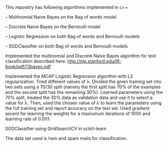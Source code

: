 This repositry has following algorithms implemented in c++

– Multinomial Naive Bayes on the Bag of words model

– Discrete Naive Bayes on the Bernoulli model

– Logistic Regression on both Bag of words and Bernoulli models

– SGDClassifier on both Bag of words and Bernoulli models

Implemented the multinomial and Discrete Naive Bayes algorithm for text classification described here: http://nlp.stanford.edu/IR-book/pdf/13bayes.pdf

Implemented the MCAP Logistic Regression algorithm with L2 regularization. Tried different values of λ. Divided the given training set into two sets using a 70/30 split (namely the first split has 70% of the examples and the second split has the remaining 30%). Learned parameters using the 70% split, treated the 30% data as validation data and use it to select a value for λ. Then, used the chosen value of λ to learn the parameters using the full training set and report accuracy on the test set. Used gradient ascent for learning the weights for a maxiumum iterations of 1000 and learning rate of 0.001.

SGDClassifier using GridSearchCV in scikit-learn

The data set used is ham and spam mails for classification.
